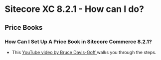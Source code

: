 # Sitecore XC 8.2.1 - How can I do?

## Price Books

### How Can I Set Up A Price Book in Sitecore Commerce 8.2.1?

* This [YouTube video by Bruce Davis-Goff ](https://www.youtube.com/watch?v=OBp-_AN0cqk)walks you through the steps.




